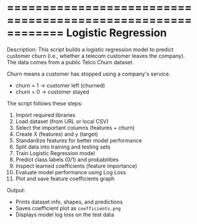 ============================================================
Logistic Regression
============================================================

Description:
This script builds a logistic regression model to predict customer churn
(i.e., whether a telecom customer leaves the company). The data comes from a
public Telco Churn dataset.

Churn means a customer has stopped using a company's service.
- churn = 1 → customer left (churned)
- churn = 0 → customer stayed

The script follows these steps:
1. Import required libraries
2. Load dataset (from URL or local CSV)
3. Select the important columns (features + churn)
4. Create X (features) and y (target)
5. Standardize features for better model performance
6. Split data into training and testing sets
7. Train Logistic Regression model
8. Predict class labels (0/1) and probabilities
9. Inspect learned coefficients (feature importance)
10. Evaluate model performance using Log Loss
11. Plot and save feature coefficients graph


Output:
- Prints dataset info, shapes, and predictions
- Saves coefficient plot as `coefficients.png`
- Displays model log loss on the test data

